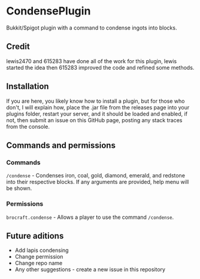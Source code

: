 # CondensePlugin
Bukkit/Spigot plugin with a command to condense ingots into blocks. 

## Credit
lewis2470 and 615283 have done all of the work for this plugin, lewis started the idea then 615283 improved the code and refined some methods.

## Installation
If you are here, you likely know how to install a plugin, but for those who don't, I will explain how, place the .jar file from the releases page into your plugins folder, restart your server, and it should be loaded and enabled, if not, then submit an issue on this GitHub page, posting any stack traces from the console.

## Commands and permissions
### Commands
`/condense` - Condenses iron, coal, gold, diamond, emerald, and redstone into their respective blocks. If any arguments are provided, help menu will be shown.
### Permissions
`brocraft.condense` - Allows a player to use the command `/condense`.

## Future aditions
+ Add lapis condensing
+ Change permission
+ Change repo name
+ Any other suggestions - create a new issue in this repository
